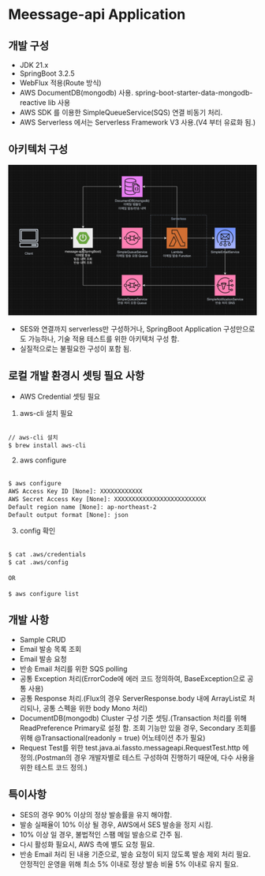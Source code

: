 Meessage-api Application
==================================

## 개발 구성
* JDK 21.x
* SpringBoot 3.2.5
* WebFlux 적용(Route 방식)
* AWS DocumentDB(mongodb) 사용. spring-boot-starter-data-mongodb-reactive lib 사용
* AWS SDK 를 이용한 SimpleQueueService(SQS) 연결 비동기 처리.
* AWS Serverless 에서는 Serverless Framework V3 사용.(V4 부터 유료화 됨.)

## 아키텍처 구성
![이미지](architecture_img.png)
* SES와 연결까지 serverless만 구성하거나, SpringBoot Application 구성만으로도 가능하나, 기술 적용 테스트를 위한 아키텍처 구성 함.
* 실질적으로는 불필요한 구성이 포함 됨.

## 로컬 개발 환경시 셋팅 필요 사항
* AWS Credential 셋팅 필요 
1. aws-cli 설치 필요
<pre><code>
// aws-cli 설치
$ brew install aws-cli
</code></pre>
2. aws configure
<pre><code>
$ aws configure
AWS Access Key ID [None]: XXXXXXXXXXXX
AWS Secret Access Key [None]: XXXXXXXXXXXXXXXXXXXXXXXXXX
Default region name [None]: ap-northeast-2
Default output format [None]: json
</code></pre>
3. config 확인
<pre><code>
$ cat .aws/credentials
$ cat .aws/config

OR

$ aws configure list
</code></pre>

## 개발 사항
* Sample CRUD
* Email 발송 목록 조회
* Email 발송 요청
* 반송 Email 처리를 위한 SQS polling
* 공통 Exception 처리(ErrorCode에 에러 코드 정의하여, BaseException으로 공통 사용)
* 공통 Response 처리.(Flux의 경우 ServerResponse.body 내에 ArrayList로 처리되나, 공통 스펙을 위한 body Mono 처리)
* DocumentDB(mongodb) Cluster 구성 기준 셋팅.(Transaction 처리를 위해 ReadPreference Primary로 설정 함. 조회 기능만 있을 경우, Secondary 조회를 위해 @Transactional(readonly = true) 어노테이션 추가 필요)
* Request Test를 위한 test.java.ai.fassto.messageapi.RequestTest.http 에 정의.(Postman의 경우 개발자별로 테스트 구성하여 진행하기 때문에, 다수 사용을 위한 테스트 코드 정의.)

## 특이사항
* SES의 경우 90% 이상의 정상 발송률을 유지 해야함.
* 발송 실패율이 10% 이상 될 경우, AWS에서 SES 발송을 정지 시킴.
* 10% 이상 일 경우, 불법적인 스팸 메일 발송으로 간주 됨.
* 다시 활성화 필요시, AWS 측에 별도 요청 필요.
* 반송 Email 처리 된 내용 기준으로, 발송 요청이 되지 않도록 발송 제외 처리 필요. 안정적인 운영을 위해 최소 5% 이내로 정상 발송 비율 5% 이내로 유지 필요.
